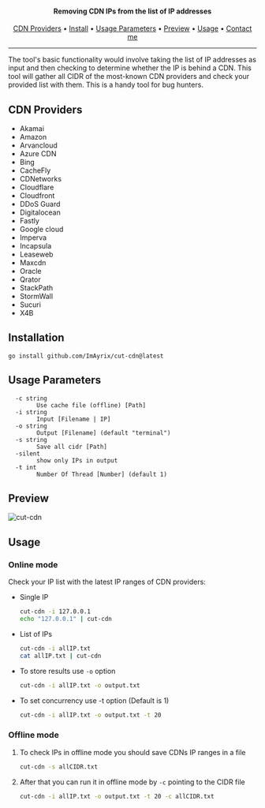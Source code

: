 <h4 align="center"> Removing CDN IPs from the list of IP addresses </h4>
<p align="center">
  <a href="#cdn-providers">CDN Providers</a> •
  <a href="#installation">Install</a> •
  <a href="#usage-parameters">Usage Parameters</a> •
  <a href="#preview">Preview</a> •
  <a href="#usage">Usage</a> •
  <a href="https://t.me/ImAyrix">Contact me</a>
</p>

---

The tool's basic functionality would involve taking the list of IP addresses as input and then checking to determine whether the IP is behind a CDN.
This tool will gather all CIDR of the most-known CDN providers and check your provided list with them.
This is a handy tool for bug hunters.

## CDN Providers
* Akamai
* Amazon
* Arvancloud
* Azure CDN
* Bing
* CacheFly
* CDNetworks
* Cloudflare
* Cloudfront
* DDoS Guard
* Digitalocean
* Fastly
* Google cloud
* Imperva
* Incapsula
* Leaseweb
* Maxcdn
* Oracle
* Qrator
* StackPath
* StormWall
* Sucuri
* X4B

## Installation
```
go install github.com/ImAyrix/cut-cdn@latest
```


## Usage Parameters
```
  -c string
        Use cache file (offline) [Path]
  -i string
        Input [Filename | IP]
  -o string
        Output [Filename] (default "terminal")
  -s string
        Save all cidr [Path]
  -silent
        show only IPs in output
  -t int
        Number Of Thread [Number] (default 1)
```

## Preview

![cut-cdn](https://user-images.githubusercontent.com/89543912/221229391-5bb70bb1-5b6f-43ae-a912-0d1663498cad.png)

## Usage


### Online mode
Check your IP list with the latest IP ranges of CDN providers:

+ Single IP
    ```bash 
    cut-cdn -i 127.0.0.1
    echo "127.0.0.1" | cut-cdn
    ```
+ List of IPs
    ```bash
  cut-cdn -i allIP.txt
  cat allIP.txt | cut-cdn
    ```
+ To store results use `-o` option
    ```bash
    cut-cdn -i allIP.txt -o output.txt
    ```
+ To set concurrency use -t option (Default is 1)
  ```bash
  cut-cdn -i allIP.txt -o output.txt -t 20
  ```
### Offline mode
1. To check IPs in offline mode you should save CDNs IP ranges in a file
    ```bash
    cut-cdn -s allCIDR.txt
   ```
2. After that you can run it in offline mode by `-c` pointing to the CIDR file
    ```bash
   cut-cdn -i allIP.txt -o output.txt -t 20 -c allCIDR.txt
   ```
